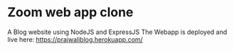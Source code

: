# Zoom web app clone
A Blog website using NodeJS and ExpressJS
The Webapp is deployed and live here: https://prajwaliblog.herokuapp.com/

